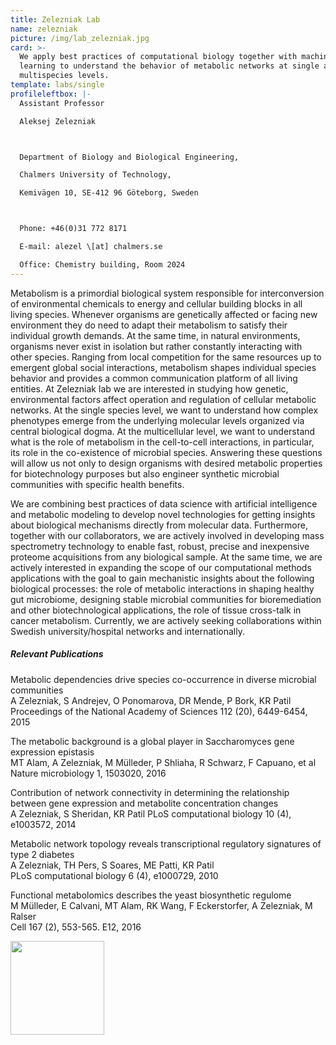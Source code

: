 ```yaml
---
title: Zelezniak Lab
name: zelezniak
picture: /img/lab_zelezniak.jpg
card: >-
  We apply best practices of computational biology together with machine
  learning to understand the behavior of metabolic networks at single and
  multispecies levels.
template: labs/single
profileleftbox: |-
  Assistant Professor

  Aleksej Zelezniak



  Department of Biology and Biological Engineering,

  Chalmers University of Technology,

  Kemivägen 10, SE-412 96 Göteborg, Sweden



  Phone: +46(0)31 772 8171

  E-mail: alezel \[at] chalmers.se

  Office: Chemistry building, Room 2024
---
```

Metabolism is a primordial biological system responsible for interconversion of environmental chemicals to energy and cellular building blocks in all living species. Whenever organisms are genetically affected or facing new environment they do need to adapt their metabolism to satisfy their individual growth demands. At the same time, in natural environments, organisms never exist in isolation but rather constantly interacting with other species. Ranging from local competition for the same resources up to emergent global social interactions, metabolism shapes individual species behavior and provides a common communication platform of all living entities. At Zelezniak lab we are interested in studying how genetic, environmental factors affect operation and regulation of cellular metabolic networks. At the single species level, we want to understand how complex phenotypes emerge from the underlying molecular levels organized via central biological dogma. At the multicellular level, we want to understand what is the role of metabolism in the cell-to-cell interactions, in particular, its role in the co-existence of microbial species. Answering these questions will allow us not only to design organisms with desired metabolic properties for biotechnology purposes but also engineer synthetic microbial communities with specific health benefits.

We are combining best practices of data science with artificial intelligence and metabolic modeling to develop novel technologies for getting insights about biological mechanisms directly from molecular data. Furthermore, together with our collaborators, we are actively involved in developing mass spectrometry technology to enable fast, robust, precise and inexpensive proteome acquisitions from any biological sample. At the same time, we are actively interested in expanding the scope of our computational methods applications with the goal to gain mechanistic insights about the following biological processes: the role of metabolic interactions in shaping healthy gut microbiome, designing stable microbial communities for bioremediation and other biotechnological applications, the role of tissue cross-talk in cancer metabolism. Currently, we are actively seeking collaborations within Swedish university/hospital networks and internationally.



##### Relevant Publications

Metabolic dependencies drive species co-occurrence in diverse microbial communities  
A Zelezniak, S Andrejev, O Ponomarova, DR Mende, P Bork, KR Patil  
Proceedings of the National Academy of Sciences 112 (20), 6449-6454, 2015  


The metabolic background is a global player in Saccharomyces gene expression epistasis  
MT Alam, A Zelezniak, M Mülleder, P Shliaha, R Schwarz, F Capuano, et al  
Nature microbiology 1, 1503020, 2016  


Contribution of network connectivity in determining the relationship between gene expression and metabolite concentration changes  
A Zelezniak, S Sheridan, KR Patil PLoS computational biology 10 (4), e1003572, 2014  


Metabolic network topology reveals transcriptional regulatory signatures of type 2 diabetes  
A Zelezniak, TH Pers, S Soares, ME Patti, KR Patil  
PLoS computational biology 6 (4), e1000729, 2010  


Functional metabolomics describes the yeast biosynthetic regulome  
M Mülleder, E Calvani, MT Alam, RK Wang, F Eckerstorfer, A Zelezniak, M Ralser  
Cell 167 (2), 553-565. E12, 2016  


<a href="https://www.scilifelab.se/research/fellows/" target="_blank">
  <img src="/img/centre_scilifelab.png" alt=""height="150">
</a>
